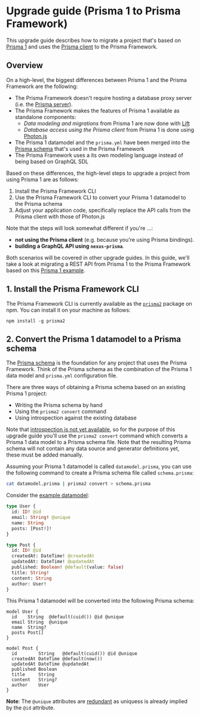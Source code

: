 # Upgrade guide (Prisma 1 to Prisma Framework)

This upgrade guide describes how to migrate a project that's based on [Prisma 1](https://github.com/prisma/prisma) and uses the [Prisma client](https://www.prisma.io/docs/prisma-client/) to the Prisma Framework.

## Overview

On a high-level, the biggest differences between Prisma 1 and the Prisma Framework are the following:

- The Prisma Framework doesn't require hosting a database proxy server (i.e. the [Prisma server](https://www.prisma.io/docs/prisma-server/)).
- The Prisma Framework makes the features of Prisma 1 available as standalone components:
  - _Data modeling and migrations_ from Prisma 1 are now done with [Lift]()
  - _Database access using the Prisma client_ from Prisma 1 is done using [Photon.js]()
- The Prisma 1 datamodel and the `prisma.yml` have been merged into the [Prisma schema]() that's used in the Prisma Framework
- The Prisma Framework uses a its own modeling language instead of being based on GraphQL SDL

Based on these differences, the high-level steps to upgrade a project from using Prisma 1 are as follows:

1. Install the Prisma Framework CLI
1. Use the Prisma Framework CLI to convert your Prisma 1 datamodel to the Prisma schema
1. Adjust your application code, specifically replace the API calls from the Prisma client with those of Photon.js

Note that the steps will look somewhat different if you're ...: 

- **not using the Prisma client** (e.g. because you're using Prisma bindings).
- **building a GraphQL API using `nexus-prisma`**.

Both scenarios will be covered in other upgrade guides. In this guide, we'll take a look at migrating a REST API from Prisma 1 to the Prisma Framework based on this [Prisma 1 example](https://github.com/prisma/prisma-examples/tree/master/typescript/rest-express).

## 1. Install the Prisma Framework CLI 

The Prisma Framework CLI is currently available as the [`prisma2`](https://www.npmjs.com/package/prisma2) package on npm. You can install it on your machine as follows:

```
npm install -g prisma2
```

## 2. Convert the Prisma 1 datamodel to a Prisma schema

The [Prisma schema]() is the foundation for any project that uses the Prisma Framework. Think of the Prisma schema as the combination of the Prisma 1 data model and `prisma.yml` configuration file.

There are three ways of obtaining a Prisma schema based on an existing Prisma 1 project:

- Writing the Prisma schema by hand
- Using the `prisma2 convert` command
- Using introspection against the existing database

Note that [introspection is not yet available](https://github.com/prisma/prisma2/issues/781), so for the purpose of this upgrade guide you'll use the `prisma2 convert` command which converts a Prisma 1 data model to a Prisma schema file. Note that the resulting Prisma schema will not contain any data source and generator definitions yet, these must be added manually.

Assuming your Prisma 1 datamodel is called `datamodel.prisma`, you can use the following command to create a Prisma schema file called `schema.prisma`:

```bash
cat datamodel.prisma | prisma2 convert > schema.prisma
```

Consider the [example datamodel](https://github.com/prisma/prisma-examples/blob/master/typescript/rest-express/prisma/datamodel.prisma):

```graphql
type User {
  id: ID! @id
  email: String! @unique
  name: String
  posts: [Post!]!
}

type Post {
  id: ID! @id
  createdAt: DateTime! @createdAt
  updatedAt: DateTime! @updatedAt
  published: Boolean! @default(value: false)
  title: String!
  content: String
  author: User!
}
```

This Prisma 1 datamodel will be converted into the following Prisma schema:

```prisma
model User {
  id    String  @default(cuid()) @id @unique
  email String  @unique
  name  String?
  posts Post[]
}

model Post {
  id        String   @default(cuid()) @id @unique
  createdAt DateTime @default(now())
  updatedAt DateTime @updatedAt
  published Boolean
  title     String
  content   String?
  author    User
}
```

**Note**: The `@unique` attributes are [redundant](https://github.com/prisma/prisma2/issues/786) as uniquess is already implied by the `@id` attribute. 